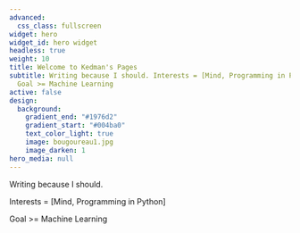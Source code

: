 ```yaml
---
advanced:
  css_class: fullscreen
widget: hero
widget_id: hero widget
headless: true
weight: 10
title: Welcome to Kedman's Pages
subtitle: Writing because I should. Interests = [Mind, Programming in Python] ;
  Goal >= Machine Learning
active: false
design:
  background:
    gradient_end: "#1976d2"
    gradient_start: "#004ba0"
    text_color_light: true
    image: bougoureau1.jpg
    image_darken: 1
hero_media: null
---
```

Writing because I should. 

Interests = \[Mind, Programming in Python] 

Goal >= Machine Learning